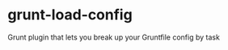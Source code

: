 grunt-load-config
=================

Grunt plugin that lets you break up your Gruntfile config by task
